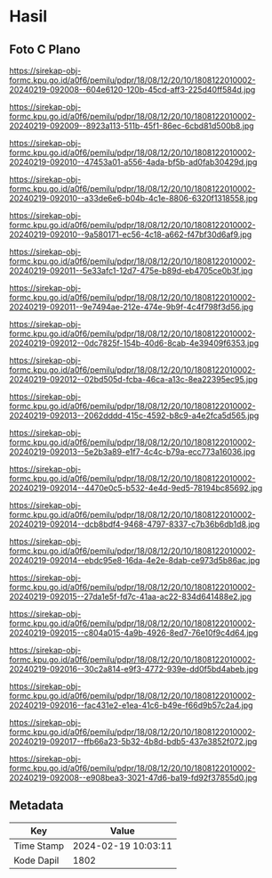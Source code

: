 # Hasil

## Foto C Plano

https://sirekap-obj-formc.kpu.go.id/a0f6/pemilu/pdpr/18/08/12/20/10/1808122010002-20240219-092008--604e6120-120b-45cd-aff3-225d40ff584d.jpg

https://sirekap-obj-formc.kpu.go.id/a0f6/pemilu/pdpr/18/08/12/20/10/1808122010002-20240219-092009--8923a113-511b-45f1-86ec-6cbd81d500b8.jpg

https://sirekap-obj-formc.kpu.go.id/a0f6/pemilu/pdpr/18/08/12/20/10/1808122010002-20240219-092010--47453a01-a556-4ada-bf5b-ad0fab30429d.jpg

https://sirekap-obj-formc.kpu.go.id/a0f6/pemilu/pdpr/18/08/12/20/10/1808122010002-20240219-092010--a33de6e6-b04b-4c1e-8806-6320f1318558.jpg

https://sirekap-obj-formc.kpu.go.id/a0f6/pemilu/pdpr/18/08/12/20/10/1808122010002-20240219-092010--9a580171-ec56-4c18-a662-f47bf30d6af9.jpg

https://sirekap-obj-formc.kpu.go.id/a0f6/pemilu/pdpr/18/08/12/20/10/1808122010002-20240219-092011--5e33afc1-12d7-475e-b89d-eb4705ce0b3f.jpg

https://sirekap-obj-formc.kpu.go.id/a0f6/pemilu/pdpr/18/08/12/20/10/1808122010002-20240219-092011--9e7494ae-212e-474e-9b9f-4c4f798f3d56.jpg

https://sirekap-obj-formc.kpu.go.id/a0f6/pemilu/pdpr/18/08/12/20/10/1808122010002-20240219-092012--0dc7825f-154b-40d6-8cab-4e39409f6353.jpg

https://sirekap-obj-formc.kpu.go.id/a0f6/pemilu/pdpr/18/08/12/20/10/1808122010002-20240219-092012--02bd505d-fcba-46ca-a13c-8ea22395ec95.jpg

https://sirekap-obj-formc.kpu.go.id/a0f6/pemilu/pdpr/18/08/12/20/10/1808122010002-20240219-092013--2062dddd-415c-4592-b8c9-a4e2fca5d565.jpg

https://sirekap-obj-formc.kpu.go.id/a0f6/pemilu/pdpr/18/08/12/20/10/1808122010002-20240219-092013--5e2b3a89-e1f7-4c4c-b79a-ecc773a16036.jpg

https://sirekap-obj-formc.kpu.go.id/a0f6/pemilu/pdpr/18/08/12/20/10/1808122010002-20240219-092014--4470e0c5-b532-4e4d-9ed5-78194bc85692.jpg

https://sirekap-obj-formc.kpu.go.id/a0f6/pemilu/pdpr/18/08/12/20/10/1808122010002-20240219-092014--dcb8bdf4-9468-4797-8337-c7b36b6db1d8.jpg

https://sirekap-obj-formc.kpu.go.id/a0f6/pemilu/pdpr/18/08/12/20/10/1808122010002-20240219-092014--ebdc95e8-16da-4e2e-8dab-ce973d5b86ac.jpg

https://sirekap-obj-formc.kpu.go.id/a0f6/pemilu/pdpr/18/08/12/20/10/1808122010002-20240219-092015--27da1e5f-fd7c-41aa-ac22-834d641488e2.jpg

https://sirekap-obj-formc.kpu.go.id/a0f6/pemilu/pdpr/18/08/12/20/10/1808122010002-20240219-092015--c804a015-4a9b-4926-8ed7-76e10f9c4d64.jpg

https://sirekap-obj-formc.kpu.go.id/a0f6/pemilu/pdpr/18/08/12/20/10/1808122010002-20240219-092016--30c2a814-e9f3-4772-939e-dd0f5bd4abeb.jpg

https://sirekap-obj-formc.kpu.go.id/a0f6/pemilu/pdpr/18/08/12/20/10/1808122010002-20240219-092016--fac431e2-e1ea-41c6-b49e-f66d9b57c2a4.jpg

https://sirekap-obj-formc.kpu.go.id/a0f6/pemilu/pdpr/18/08/12/20/10/1808122010002-20240219-092017--ffb66a23-5b32-4b8d-bdb5-437e3852f072.jpg

https://sirekap-obj-formc.kpu.go.id/a0f6/pemilu/pdpr/18/08/12/20/10/1808122010002-20240219-092008--e908bea3-3021-47d6-ba19-fd92f37855d0.jpg


## Metadata

| Key        | Value               |
| ---------- | ------------------- |
| Time Stamp | 2024-02-19 10:03:11 |
| Kode Dapil | 1802                |



